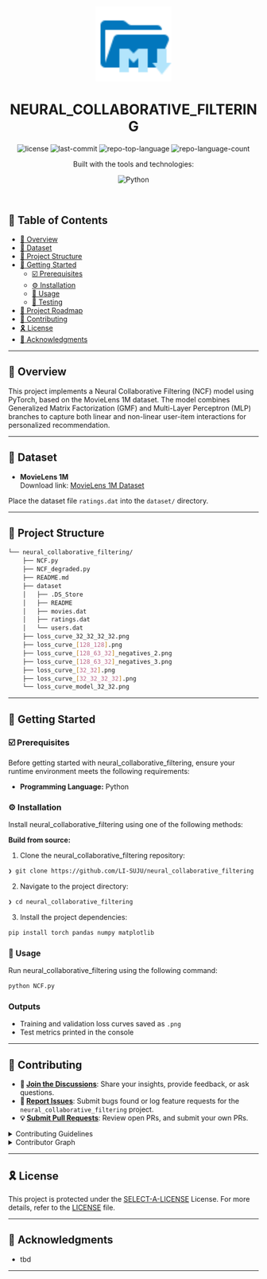 <p align="center">
    <img src="https://raw.githubusercontent.com/PKief/vscode-material-icon-theme/ec559a9f6bfd399b82bb44393651661b08aaf7ba/icons/folder-markdown-open.svg" align="center" width="30%">
</p>
<p align="center"><h1 align="center">NEURAL_COLLABORATIVE_FILTERING</h1></p>

<p align="center">
	<img src="https://img.shields.io/github/license/LI-SUJU/neural_collaborative_filtering?style=plastic&logo=opensourceinitiative&logoColor=white&color=0080ff" alt="license">
	<img src="https://img.shields.io/github/last-commit/LI-SUJU/neural_collaborative_filtering?style=plastic&logo=git&logoColor=white&color=0080ff" alt="last-commit">
	<img src="https://img.shields.io/github/languages/top/LI-SUJU/neural_collaborative_filtering?style=plastic&color=0080ff" alt="repo-top-language">
	<img src="https://img.shields.io/github/languages/count/LI-SUJU/neural_collaborative_filtering?style=plastic&color=0080ff" alt="repo-language-count">
</p>
<p align="center">Built with the tools and technologies:</p>
<p align="center">
	<img src="https://img.shields.io/badge/Python-3776AB.svg?style=plastic&logo=Python&logoColor=white" alt="Python">
</p>
<br>

## 🔗 Table of Contents

- [📍 Overview](#-overview)
- [👾 Dataset](#-dataset)
- [📁 Project Structure](#-project-structure)
- [🚀 Getting Started](#-getting-started)
  - [☑️ Prerequisites](#-prerequisites)
  - [⚙️ Installation](#-installation)
  - [🤖 Usage](#🤖-usage)
  - [🧪 Testing](#🧪-testing)
- [📌 Project Roadmap](#-project-roadmap)
- [🔰 Contributing](#-contributing)
- [🎗 License](#-license)
- [🙌 Acknowledgments](#-acknowledgments)

---

## 📍 Overview

This project implements a Neural Collaborative Filtering (NCF) model using PyTorch, based on the MovieLens 1M dataset. 
The model combines Generalized Matrix Factorization (GMF) and Multi-Layer Perceptron (MLP) branches to capture both linear and 
non-linear user-item interactions for personalized recommendation.

---

## 👾 Dataset

- **MovieLens 1M**  
  Download link: [MovieLens 1M Dataset](https://grouplens.org/datasets/movielens/1m/)
  
Place the dataset file `ratings.dat` into the `dataset/` directory.

---

## 📁 Project Structure

```sh
└── neural_collaborative_filtering/
    ├── NCF.py
    ├── NCF_degraded.py
    ├── README.md
    ├── dataset
    │   ├── .DS_Store
    │   ├── README
    │   ├── movies.dat
    │   ├── ratings.dat
    │   └── users.dat
    ├── loss_curve_32_32_32_32.png
    ├── loss_curve_[128_128].png
    ├── loss_curve_[128_63_32]_negatives_2.png
    ├── loss_curve_[128_63_32]_negatives_3.png
    ├── loss_curve_[32_32].png
    ├── loss_curve_[32_32_32_32].png
    └── loss_curve_model_32_32.png
```


---
## 🚀 Getting Started

### ☑️ Prerequisites

Before getting started with neural_collaborative_filtering, ensure your runtime environment meets the following requirements:

- **Programming Language:** Python


### ⚙️ Installation

Install neural_collaborative_filtering using one of the following methods:

**Build from source:**

1. Clone the neural_collaborative_filtering repository:
```sh
❯ git clone https://github.com/LI-SUJU/neural_collaborative_filtering
```

2. Navigate to the project directory:
```sh
❯ cd neural_collaborative_filtering
```

3. Install the project dependencies:

```bash
pip install torch pandas numpy matplotlib
```



### 🤖 Usage
Run neural_collaborative_filtering using the following command:
```bash
python NCF.py
```
### Outputs
- Training and validation loss curves saved as `.png`
- Test metrics printed in the console

---

## 🔰 Contributing

- **💬 [Join the Discussions](https://github.com/LI-SUJU/neural_collaborative_filtering/discussions)**: Share your insights, provide feedback, or ask questions.
- **🐛 [Report Issues](https://github.com/LI-SUJU/neural_collaborative_filtering/issues)**: Submit bugs found or log feature requests for the `neural_collaborative_filtering` project.
- **💡 [Submit Pull Requests](https://github.com/LI-SUJU/neural_collaborative_filtering/blob/main/CONTRIBUTING.md)**: Review open PRs, and submit your own PRs.

<details closed>
<summary>Contributing Guidelines</summary>

1. **Fork the Repository**: Start by forking the project repository to your github account.
2. **Clone Locally**: Clone the forked repository to your local machine using a git client.
   ```sh
   git clone https://github.com/LI-SUJU/neural_collaborative_filtering
   ```
3. **Create a New Branch**: Always work on a new branch, giving it a descriptive name.
   ```sh
   git checkout -b new-feature-x
   ```
4. **Make Your Changes**: Develop and test your changes locally.
5. **Commit Your Changes**: Commit with a clear message describing your updates.
   ```sh
   git commit -m 'Implemented new feature x.'
   ```
6. **Push to github**: Push the changes to your forked repository.
   ```sh
   git push origin new-feature-x
   ```
7. **Submit a Pull Request**: Create a PR against the original project repository. Clearly describe the changes and their motivations.
8. **Review**: Once your PR is reviewed and approved, it will be merged into the main branch. Congratulations on your contribution!
</details>

<details closed>
<summary>Contributor Graph</summary>
<br>
<p align="left">
   <a href="https://github.com{/LI-SUJU/neural_collaborative_filtering/}graphs/contributors">
      <img src="https://contrib.rocks/image?repo=LI-SUJU/neural_collaborative_filtering">
   </a>
</p>
</details>

---

## 🎗 License

This project is protected under the [SELECT-A-LICENSE](https://choosealicense.com/licenses) License. For more details, refer to the [LICENSE](https://choosealicense.com/licenses/) file.

---

## 🙌 Acknowledgments

- tbd

---

